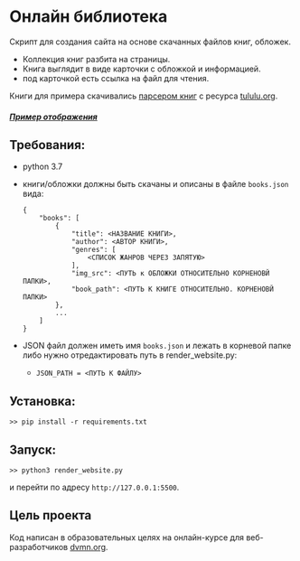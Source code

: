 # Онлайн библиотека
Скрипт для создания сайта на основе скачанных файлов книг, обложек.
- Коллекция книг разбита на страницы.
- Книга выглядит в виде карточки с обложкой и информацией.
- под карточкой есть ссылка на файл для чтения.


Книги для примера скачивались [парсером книг](https://github.com/Zed-chi/dvmn_frontend_ch3) с ресурса [tululu.org](https://tululu.org).

##### [Пример отображения](https://zed-chi.github.io/dvmn_books/)


## Требования:
- python 3.7
- книги/обложки должны быть скачаны и описаны в файле `books.json` вида:
    ```
    {
        "books": [
            {
                "title": <НАЗВАНИЕ КНИГИ>,
                "author": <АВТОР КНИГИ>,
                "genres": [
                    <СПИСОК ЖАНРОВ ЧЕРЕЗ ЗАПЯТУЮ>
                ],
                "img_src": <ПУТЬ к ОБЛОЖКИ ОТНОСИТЕЛЬНО КОРНЕНОВЙ ПАПКИ>,
                "book_path": <ПУТЬ К КНИГЕ ОТНОСИТЕЛЬНО. КОРНЕНОВЙ ПАПКИ>
            },
            ...
        ]
    }
    ```

- JSON файл должен иметь имя `books.json` и лежать в корневой папке либо нужно отредактировать путь в render_website.py:
    * `JSON_PATH = <ПУТЬ К ФАЙЛУ>`

## Установка:
```
>> pip install -r requirements.txt
```

## Запуск:
```
>> python3 render_website.py
```
и перейти по адресу `http://127.0.0.1:5500`.

## Цель проекта

Код написан в образовательных целях на онлайн-курсе для веб-разработчиков [dvmn.org](https://dvmn.org/).
